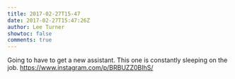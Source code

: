 ```yaml
---
title: 2017-02-27T15-47
date: 2017-02-27T15:47:26Z
author: Lee Turner
showtoc: false
comments: true
---
```


Going to have to get a new assistant. This one is constantly sleeping on the job. https://www.instagram.com/p/BRBUZZ0BIhS/

